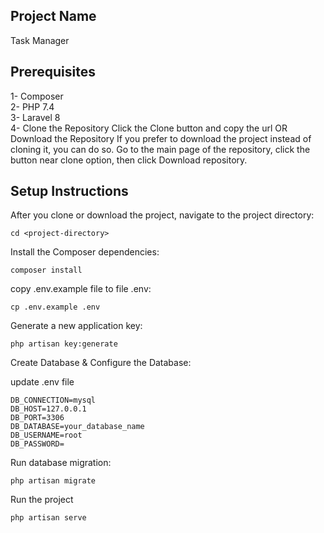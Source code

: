 ## Project Name 
Task Manager

## Prerequisites
   1- Composer <br>
   2- PHP 7.4 <br>
   3- Laravel 8 <br>
   4- Clone the Repository
    Click the Clone button and copy the url
                    OR
    Download the Repository
    If you prefer to download the project instead of cloning it, you can do so. Go to the main page of the repository, click the button near clone option, then click Download repository.


## Setup Instructions
After you clone or download the project, navigate to the project directory:

    cd <project-directory>

Install the Composer dependencies:

    composer install

copy .env.example file to file .env:

    cp .env.example .env

Generate a new application key:

    php artisan key:generate

Create Database
    &
Configure the Database:

update .env file<br>

    DB_CONNECTION=mysql
    DB_HOST=127.0.0.1
    DB_PORT=3306
    DB_DATABASE=your_database_name
    DB_USERNAME=root
    DB_PASSWORD=

Run database migration:

    php artisan migrate

Run the project

    php artisan serve
